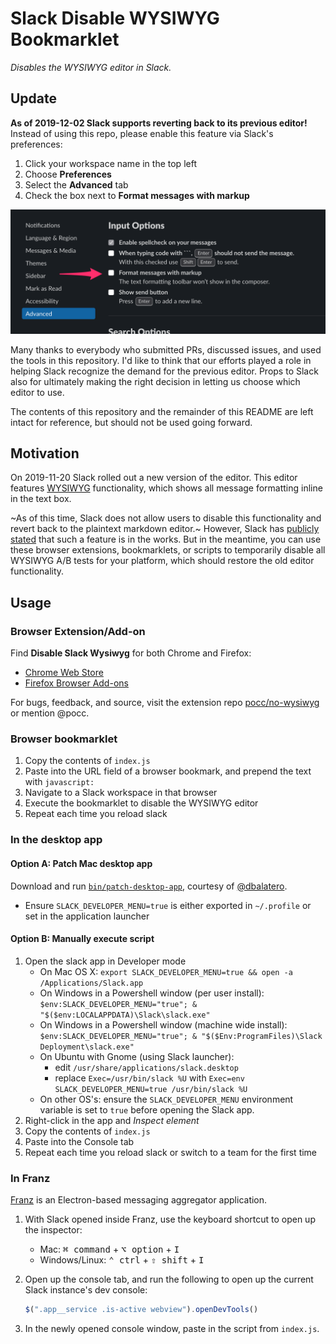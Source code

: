 # Slack Disable WYSIWYG Bookmarklet

*Disables the WYSIWYG editor in Slack.*

## Update

**As of 2019-12-02 Slack supports reverting back to its previous editor!**
Instead of using this repo, please enable this feature via Slack's preferences:
1. Click your workspace name in the top left
2. Choose **Preferences**
3. Select the **Advanced** tab
4. Check the box next to **Format messages with markup**

![Screenshot](slack-pref.png)

Many thanks to everybody who submitted PRs, discussed issues, and used the tools
in this repository. I'd like to think that our efforts played a role in helping
Slack recognize the demand for the previous editor. Props to Slack also for
ultimately making the right decision in letting us choose which editor to use.

The contents of this repository and the remainder of this README are left intact
for reference, but should not be used going forward.

## Motivation

On 2019-11-20 Slack rolled out a new version of the editor. This editor features
[WYSIWYG](https://en.wikipedia.org/wiki/WYSIWYG) functionality, which shows all
message formatting inline in the text box.

~As of this time, Slack does not allow users to disable this functionality and
revert back to the plaintext markdown editor.~ However, Slack has
[publicly](https://twitter.com/SlackHQ/status/1197640136172937218)
[stated](https://twitter.com/SlackHQ/status/1197653998142197760) that such a
feature is in the works. But in the meantime, you can use these browser
extensions, bookmarklets, or scripts to temporarily disable all WYSIWYG A/B
tests for your platform, which should restore the old editor functionality.

## Usage

### Browser Extension/Add-on

Find **Disable Slack Wysiwyg** for both Chrome and Firefox:

* [Chrome Web Store](https://chrome.google.com/webstore/detail/jenojkbpialbgpbgokiakifhpmoponjn)
* [Firefox Browser Add-ons](https://addons.mozilla.org/en-US/firefox/addon/disable-slack-wysiwyg/)

For bugs, feedback, and source, visit the extension repo
[pocc/no-wysiwyg](https://github.com/pocc/no-wysiwyg) or mention @pocc.

### Browser bookmarklet

1. Copy the contents of `index.js`
2. Paste into the URL field of a browser bookmark, and prepend the text with
   `javascript:`
3. Navigate to a Slack workspace in that browser
4. Execute the bookmarklet to disable the WYSIWYG editor
5. Repeat each time you reload slack

### In the desktop app

#### Option A: Patch Mac desktop app

Download and run
[`bin/patch-desktop-app`](https://github.com/kfahy/slack-disable-wysiwyg-bookmarklet/blob/master/bin/patch-desktop-app), courtesy of [@dbalatero](https://github.com/dbalatero).
* Ensure `SLACK_DEVELOPER_MENU=true` is either exported in `~/.profile` or set in the application launcher

#### Option B: Manually execute script

1. Open the slack app in Developer mode
    * On Mac OS X: `export SLACK_DEVELOPER_MENU=true && open -a /Applications/Slack.app`
    * On Windows in a Powershell window (per user install): `$env:SLACK_DEVELOPER_MENU="true"; & "$($env:LOCALAPPDATA)\Slack\slack.exe"`
    * On Windows in a Powershell window (machine wide install): `$env:SLACK_DEVELOPER_MENU="true"; & "$($Env:ProgramFiles)\Slack Deployment\slack.exe"`
    * On Ubuntu with Gnome (using Slack launcher):
        * edit `/usr/share/applications/slack.desktop`
        * replace `Exec=/usr/bin/slack %U` with `Exec=env SLACK_DEVELOPER_MENU=true /usr/bin/slack %U`
    * On other OS's: ensure the `SLACK_DEVELOPER_MENU` environment variable is set to `true` before opening the Slack app.
2. Right-click in the app and _Inspect element_
3. Copy the contents of `index.js`
4. Paste into the Console tab
5. Repeat each time you reload slack or switch to a team for the first time

### In Franz

[Franz](https://github.com/meetfranz/franz) is an Electron-based messaging aggregator application.

1. With Slack opened inside Franz, use the keyboard shortcut to open up the inspector:
   - Mac: <kbd>⌘ command</kbd> + <kbd>⌥ option</kbd> + <kbd>I</kbd>
   - Windows/Linux: <kbd>⌃ ctrl</kbd> + <kbd>⇧ shift</kbd> + <kbd>I</kbd>

2. Open up the console tab, and run the following to open up the current Slack instance's dev console:

   ```js
   $(".app__service .is-active webview").openDevTools()
   ```

3. In the newly opened console window, paste in the script from `index.js`.
